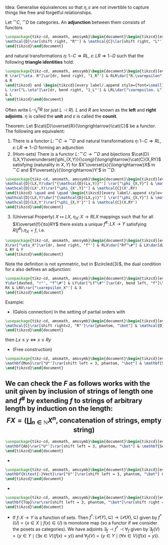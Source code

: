 Idea: Generalise equivalences so that $\eta, \varepsilon$ are not invertible to capture things like free and forgetful relationships.

Let $\cat{C}$, $\cat{D}$ be categories. An **adjunction** between them consists of functors
```tikz
\usepackage{tikz-cd, amsmath, amssymb}\begin{document}\begin{tikzcd}[every label/.append style={font=\small}]
\mathcal{D}\rar[shift right, "R"'] & \mathcal{C}\lar[shift right, "L"']
\end{tikzcd}\end{document}
```
and natural transformations $\eta\colon 1_\cat{C}\Rightarrow RL$, $\varepsilon\colon LR\Rightarrow 1_\cat{D}$ such that the following **triangle identities** hold:
```tikz
\usepackage{tikz-cd, amsmath, amssymb}\begin{document}\begin{tikzcd}[every label/.append style={font=\small}]
R \rar["\eta. R"]\ar[dr, bend right, "1_R"'] & RLR\dar["R.\varepsilon"]\\
& R
\end{tikzcd} and \begin{tikzcd}[every label/.append style={font=\small}]
L \rar["L.\eta"]\ar[dr, bend right, "1_L"'] & LRL\dar["\varepsilon. L"]\\
& L
\end{tikzcd}\end{document}
```
Often write $L \dashv^\eta_\varepsilon R$ (or just $L\dashv R$). $L$ and $R$ are known as the **left** and **right** **adjoints**. $\eta$ is called the **unit** and $\varepsilon$ is called the **counit**.

Theorem:
Let $\cat{D}\overset{R}{\longrightarrow}\cat{C}$ be a functor. The following are equivalent:
1. There is a functor $L\colon \cat{C}\to \cat{D}$ and natural transformations $\eta\colon 1_\cat{C}\Rightarrow RL$, $\varepsilon\colon LR\Rightarrow 1_\cat{D}$ forming an adjunction
2. (Hom-sets) There is a functor $L\colon \cat{C}\to \cat{D}$ and bijections $\cat{D}(LX,Y)\overunderset{\phi_{X,Y}}{\cong}{\longrightarrow}\cat{C}(X,RY)$ satisfying (naturality in $X,Y$) for $X'\overset{x}{\longrightarrow}X$ in $\cat{C}$ and $Y\overset{y}{\longrightarrow}Y'$ in $\cat{D}$:
```tikz
\usepackage{tikz-cd, amsmath, amssymb}\begin{document}\begin{tikzcd}[every label/.append style={font=\small}]
\mathcal{D}(LX,Y)\dar["{\mathcal{D}(Lx,Y)}"'] \rar["\phi_{X,Y}"] & \mathcal{C}(X,RY)\dar["{\mathcal{C}(x,RY)}"]\\
\mathcal{D}(LX',Y)\rar["\phi_{X',Y}"'] & \mathcal{C}(X',RY)
\end{tikzcd} \quad and \quad \begin{tikzcd}[every label/.append style={font=\small}]
\mathcal{D}(LX,Y)\dar["{\mathcal{D}(LX,y)}"'] \rar["\phi_{X,Y}"] & \mathcal{C}(X,RY)\dar["{\mathcal{C}(X,Ry)}"]\\
\mathcal{D}(LX,Y')\rar["\phi_{X,Y'}"'] & \mathcal{C}(X,RY')
\end{tikzcd}\end{document}
```
3. (Universal Property) $X\mapsto LX$, $\eta_X\colon X\to RLX$ mappings such that for all $X\overset{f}{\to}RY$ there exists a unique $f^\#\colon LX\to Y$ satisfying $R(f^\#).\eta_X=f$, i.e.
```tikz
\usepackage{tikz-cd, amsmath, amssymb}\begin{document}\begin{tikzcd}[every label/.append style={font=\small}]
X\rar["\eta_X"]\ar[dr, bend right, "f"'] & RLX\dar["Rf^\#"] & LX\dar[dashed, "!"', "f^\#"]\\
& RY & Y
\end{tikzcd}\end{document}
```
Note the definition is not symmetric, but in $\circled{3}$, the dual condition for $\varepsilon$ also defines an adjunction:
```tikz
\usepackage{tikz-cd, amsmath, amssymb}\begin{document}\begin{tikzcd}[every label/.append style={font=\small}]
Y\dar[dashed, "!"', "f^\#"] & LY\dar["Lf^\#"']\ar[dr, bend left, "f"]\\
RX & LRX\rar["\varepsilon_X"'] & X
\end{tikzcd}\end{document}
```

Example:
- (Galois connection) In the setting of partial orders with
```tikz
\usepackage{tikz-cd, amsmath, amssymb}\begin{document}\begin{tikzcd}[every label/.append style={font=\small}]
\mathcal{C}\rar[shift right=2, "R"']\rar[phantom, "\bot"] & \mathcal{D}\lar[shift right=2, "L"']
\end{tikzcd}\end{document}
```
then $Lx\leq y \iff x\leq Ry$
- (Free construction)
```tikz
\usepackage{tikz-cd, amsmath, amssymb}\begin{document}\begin{tikzcd}[every label/.append style={font=\small}, column sep=huge]
\mathbf{Mon}\rar["U"']\rar[shift left = 3, phantom, "\bot"] & \mathbf{Set}\lar[dashed, bend right, "F"']
\end{tikzcd}\end{document}
```
We can check the $F$ as follows works with the unit given by inclusion of strings of length one and $f^\#$ by extending $f$ to strings of arbitrary length by induction on the length:
$$FX = \left( \coprod_{n\in\mathbb{N}}X^n, \text{concatenation of strings}, \text{empty string} \right)$$
-
```tikz
\usepackage{tikz-cd, amsmath, amssymb}\begin{document}\begin{tikzcd}[every label/.append style={font=\small}, column sep=huge]
\mathbf{Ab}\rar["U"']\rar[shift left = 3, phantom, "\bot"] & \mathbf{Set}\lar[dashed, bend right, "\text{abelianisation}"']
\end{tikzcd}\end{document}
```
-
```tikz
\usepackage{tikz-cd, amsmath, amssymb}\begin{document}\begin{tikzcd}[every label/.append style={font=\small}, column sep=huge]
\mathbf{k\text{-}Vect}\rar["U"']\rar[shift left = 3, phantom, "\bot"] & \mathbf{Set}\lar[dashed, bend right, "\text{free vector space over }k"']
\end{tikzcd}\end{document}
```
-
```tikz
\usepackage{tikz-cd, amsmath, amssymb}\begin{document}\begin{tikzcd}[every label/.append style={font=\small}, column sep=huge]
\mathbf{Top}\rar\rar[shift left = 3, phantom, "\bot"]\rar[shift right = 3, phantom, "\bot"] & \mathbf{Set}\lar[dashed, bend right, "\text{discrete}"']\lar[dashed, bend left, "\text{indiscrete}"]
\end{tikzcd}\end{document}
```
- If $f\colon X\to Y$ is a function of sets. Then $f^*\colon (\mathcal{P}(Y), \subseteq)\to(\mathcal{P}(X), \subseteq)$ given by $f^*(U)=\{x\in X \mid f(x)\in U\}$ is monotone map (so a functor if we consider the posets as categories). We have adjoints $\exists_f\dashv f^*\dashv\forall_f$ given by $\exists_f(V) = \{y\in Y\mid (\exists x \in V)(f(x)=y)\}$ and $\forall_f(V) = \{y\in Y\mid (\forall x \in V)(f(x)=y)\}$.